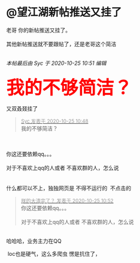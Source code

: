 # @望江湖新帖推送又挂了


老哥 你的新帖推送又挂了。<br />
<br />
其他新帖推送就不要跟帖了，还是老哥这个简洁 <br />
<br />


<i class="pstatus"> 本帖最后由 Syc 于 2020-10-25 10:51 编辑 </i><br />
<br />
<font size="7"><font color="Red"><strong>我的不够简洁？</strong></font></font><br />
<img id="aimg_TSFHv" onclick="zoom(this, this.src, 0, 0, 0)" class="zoom" src="https://pan.iqiyi.com/file/feedback_image/u4k9yP7225ZRTJzs7XDDP5o79EDI5nRWejXfefjrlc4xm1Mu9rBcxTLmzjtcpBtemwQ6saQ1m76X10VJ_g2yNg.jpg" onmouseover="img_onmouseoverfunc(this)" onload="thumbImg(this)" border="0" alt="" /><br />
<img id="aimg_Dq2HE" onclick="zoom(this, this.src, 0, 0, 0)" class="zoom" src="http://sf3-ttcdn-tos.pstatp.com/img/tos-cn-i-0000/7d86f45aff5e40209cac9270e0b88f96~noop.image" onmouseover="img_onmouseoverfunc(this)" onload="thumbImg(this)" border="0" alt="" /><img id="aimg_w3116" onclick="zoom(this, this.src, 0, 0, 0)" class="zoom" src="https://cdn.jsdelivr.net/gh/hishis/forum-master/public/images/patch.gif" onmouseover="img_onmouseoverfunc(this)" onload="thumbImg(this)" border="0" alt="" />

又双叒叕挂了

<div class="quote"><blockquote><font size="2"><a href="https://www.hostloc.com/forum.php?mod=redirect&amp;goto=findpost&amp;pid=9349006&amp;ptid=758210" target="_blank"><font color="#999999">Syc 发表于 2020-10-25 10:48</font></a></font><br />
我的不够简洁？</blockquote></div><br />
<br />
你这还要依赖qq。。。<br />
<br />
对于不喜欢上qq的人或者 不喜欢群的人，怎么说<br />
<br />
<br />
什么都可以不上，独独网页是 不得不运行的&nbsp;&nbsp;不点击的

<div class="quote"><blockquote><font size="2"><a href="https://www.hostloc.com/forum.php?mod=redirect&amp;goto=findpost&amp;pid=9349020&amp;ptid=758210" target="_blank"><font color="#999999">朕的大清完了？ 发表于 2020-10-25 10:52</font></a></font><br />
你这还要依赖qq。。。<br />
<br />
对于不喜欢上qq的人或者 不喜欢群的人，怎么说</blockquote></div><br />
哈哈哈，业务主力在QQ<img id="aimg_J6780" onclick="zoom(this, this.src, 0, 0, 0)" class="zoom" src="https://cdn.jsdelivr.net/gh/hishis/forum-master/public/images/patch.gif" onmouseover="img_onmouseoverfunc(this)" onload="thumbImg(this)" border="0" alt="" />

<img src="static/image/smiley/default/lol.gif" smilieid="12" border="0" alt="" /> loc也是硬气，这么多爬虫 愣是抗住了，
